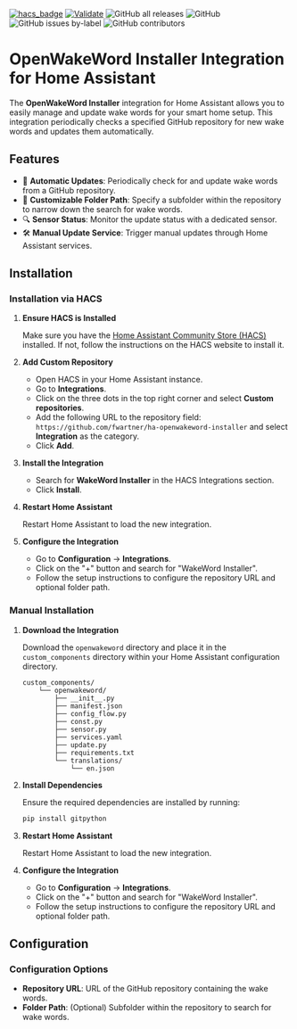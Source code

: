 [![hacs_badge](https://img.shields.io/badge/HACS-Custom-41BDF5.svg)](https://github.com/hacs/integration)
[![Validate](https://github.com/fwartner/ha-openwakeword-installer/actions/workflows/validate.yml/badge.svg)](https://github.com/fwartner/ha-openwakeword-installer/actions/workflows/validate.yml)
![GitHub all releases](https://img.shields.io/github/downloads/fwartner/ha-openwakeword-installer/total)
![GitHub](https://img.shields.io/github/license/fwartner/ha-openwakeword-installer)
![GitHub issues by-label](https://img.shields.io/github/issues/fwartner/ha-openwakeword-installer/bug?color=red)
![GitHub contributors](https://img.shields.io/github/contributors/fwartner/ha-openwakeword-installer)

# OpenWakeWord Installer Integration for Home Assistant
The **OpenWakeWord Installer** integration for Home Assistant allows you to easily manage and update wake words for your smart home setup. This integration periodically checks a specified GitHub repository for new wake words and updates them automatically.

## Features

- 🔄 **Automatic Updates**: Periodically check for and update wake words from a GitHub repository.
- 📁 **Customizable Folder Path**: Specify a subfolder within the repository to narrow down the search for wake words.
- 🔍 **Sensor Status**: Monitor the update status with a dedicated sensor.
- 🛠️ **Manual Update Service**: Trigger manual updates through Home Assistant services.

## Installation

### Installation via HACS

1. **Ensure HACS is Installed**

    Make sure you have the [Home Assistant Community Store (HACS)](https://hacs.xyz/) installed. If not, follow the instructions on the HACS website to install it.

2. **Add Custom Repository**

    - Open HACS in your Home Assistant instance.
    - Go to **Integrations**.
    - Click on the three dots in the top right corner and select **Custom repositories**.
    - Add the following URL to the repository field: `https://github.com/fwartner/ha-openwakeword-installer` and select **Integration** as the category.
    - Click **Add**.

3. **Install the Integration**

    - Search for **WakeWord Installer** in the HACS Integrations section.
    - Click **Install**.

4. **Restart Home Assistant**

    Restart Home Assistant to load the new integration.

5. **Configure the Integration**

    - Go to **Configuration** -> **Integrations**.
    - Click on the "+" button and search for "WakeWord Installer".
    - Follow the setup instructions to configure the repository URL and optional folder path.

### Manual Installation

1. **Download the Integration**

    Download the `openwakeword` directory and place it in the `custom_components` directory within your Home Assistant configuration directory.

    ```plaintext
    custom_components/
        └── openwakeword/
            ├── __init__.py
            ├── manifest.json
            ├── config_flow.py
            ├── const.py
            ├── sensor.py
            ├── services.yaml
            ├── update.py
            ├── requirements.txt
            └── translations/
                └── en.json
    ```

2. **Install Dependencies**

    Ensure the required dependencies are installed by running:

    ```bash
    pip install gitpython
    ```

3. **Restart Home Assistant**

    Restart Home Assistant to load the new integration.

4. **Configure the Integration**

    - Go to **Configuration** -> **Integrations**.
    - Click on the "+" button and search for "WakeWord Installer".
    - Follow the setup instructions to configure the repository URL and optional folder path.

## Configuration

### Configuration Options

- **Repository URL**: URL of the GitHub repository containing the wake words.
- **Folder Path**: (Optional) Subfolder within the repository to search for wake words.
